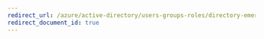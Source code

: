 ```yaml
---
redirect_url: /azure/active-directory/users-groups-roles/directory-emergency-access
redirect_document_id: true
---
```


